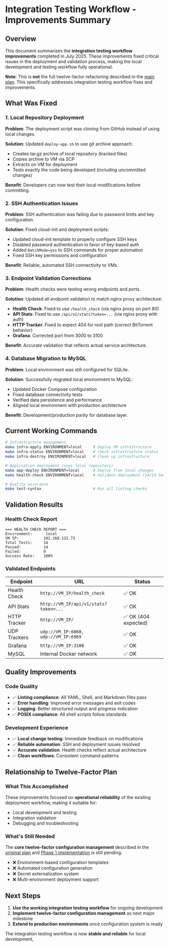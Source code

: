 # Integration Testing Workflow - Improvements Summary

## Overview

This document summarizes the **integration testing workflow improvements** completed
in July 2025. These improvements fixed critical issues in the deployment and
validation process, making the local development and testing workflow fully operational.

**Note**: This is **not** the full twelve-factor refactoring described in the
[main plan](./README.md). This specifically addresses integration testing workflow
fixes and improvements.

## What Was Fixed

### 1. Local Repository Deployment

**Problem**: The deployment script was cloning from GitHub instead of using local changes.

**Solution**: Updated `deploy-app.sh` to use git archive approach:

- Creates tar.gz archive of local repository (tracked files)
- Copies archive to VM via SCP
- Extracts on VM for deployment
- Tests exactly the code being developed (including uncommitted changes)

**Benefit**: Developers can now test their local modifications before committing.

### 2. SSH Authentication Issues

**Problem**: SSH authentication was failing due to password limits and key configuration.

**Solution**: Fixed cloud-init and deployment scripts:

- Updated cloud-init template to properly configure SSH keys
- Disabled password authentication in favor of key-based auth
- Added `BatchMode=yes` to SSH commands for proper automation
- Fixed SSH key permissions and configuration

**Benefit**: Reliable, automated SSH connectivity to VMs.

### 3. Endpoint Validation Corrections

**Problem**: Health checks were testing wrong endpoints and ports.

**Solution**: Updated all endpoint validation to match nginx proxy architecture:

- **Health Check**: Fixed to use `/health_check` (via nginx proxy on port 80)
- **API Stats**: Fixed to use `/api/v1/stats?token=...` (via nginx proxy with auth)
- **HTTP Tracker**: Fixed to expect 404 for root path (correct BitTorrent behavior)
- **Grafana**: Corrected port from 3000 to 3100

**Benefit**: Accurate validation that reflects actual service architecture.

### 4. Database Migration to MySQL

**Problem**: Local environment was still configured for SQLite.

**Solution**: Successfully migrated local environment to MySQL:

- Updated Docker Compose configuration
- Fixed database connectivity tests
- Verified data persistence and performance
- Aligned local environment with production architecture

**Benefit**: Development/production parity for database layer.

## Current Working Commands

```bash
# Infrastructure management
make infra-apply ENVIRONMENT=local     # Deploy VM infrastructure  
make infra-status ENVIRONMENT=local    # Check infrastructure status
make infra-destroy ENVIRONMENT=local   # Clean up infrastructure

# Application deployment (uses local repository)
make app-deploy ENVIRONMENT=local      # Deploy from local changes
make health-check ENVIRONMENT=local    # Validate deployment (14/14 tests)

# Quality assurance
make test-syntax                       # Run all linting checks
```

## Validation Results

### Health Check Report

```text
=== HEALTH CHECK REPORT ===
Environment:      local
VM IP:           192.168.122.73  
Total Tests:     14
Passed:          14
Failed:          0
Success Rate:    100%
```

### Validated Endpoints

| Endpoint | URL | Status |
|----------|-----|--------|
| Health Check | `http://VM_IP/health_check` | ✅ OK |
| API Stats | `http://VM_IP/api/v1/stats?token=...` | ✅ OK |
| HTTP Tracker | `http://VM_IP/` | ✅ OK (404 expected) |
| UDP Trackers | `udp://VM_IP:6868, udp://VM_IP:6969` | ✅ OK |
| Grafana | `http://VM_IP:3100` | ✅ OK |
| MySQL | Internal Docker network | ✅ OK |

## Quality Improvements

### Code Quality

- ✅ **Linting compliance**: All YAML, Shell, and Markdown files pass
- ✅ **Error handling**: Improved error messages and exit codes
- ✅ **Logging**: Better structured output and progress indication
- ✅ **POSIX compliance**: All shell scripts follow standards

### Development Experience

- ✅ **Local change testing**: Immediate feedback on modifications
- ✅ **Reliable automation**: SSH and deployment issues resolved
- ✅ **Accurate validation**: Health checks reflect actual architecture
- ✅ **Clean workflows**: Consistent command patterns

## Relationship to Twelve-Factor Plan

### What This Accomplished

These improvements focused on **operational reliability** of the existing deployment
workflow, making it suitable for:

- Local development and testing
- Integration validation
- Debugging and troubleshooting

### What's Still Needed

The **core twelve-factor configuration management** described in the
[original plan](./README.md) and [Phase 1 implementation](./phase-1-implementation.md)
is still pending:

- ❌ Environment-based configuration templates
- ❌ Automated configuration generation
- ❌ Secret externalization system
- ❌ Multi-environment deployment support

## Next Steps

1. **Use the working integration testing workflow** for ongoing development
2. **Implement twelve-factor configuration management** as next major milestone  
3. **Extend to production environments** once configuration system is ready

The integration testing workflow is now **stable and reliable** for local development,
